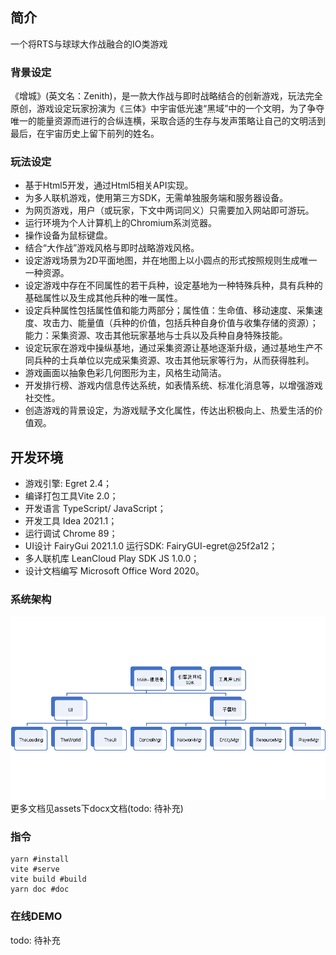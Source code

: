 ## 简介
一个将RTS与球球大作战融合的IO类游戏
### 背景设定
《增城》(英文名：Zenith)，是一款大作战与即时战略结合的创新游戏，玩法完全原创，游戏设定玩家扮演为《三体》中宇宙低光速“黑域”中的一个文明，为了争夺唯一的能量资源而进行的合纵连横，采取合适的生存与发声策略让自己的文明活到最后，在宇宙历史上留下前列的姓名。
### 玩法设定
- 基于Html5开发，通过Html5相关API实现。
- 为多人联机游戏，使用第三方SDK，无需单独服务端和服务器设备。
- 为网页游戏，用户（或玩家，下文中两词同义）只需要加入网站即可游玩。
- 运行环境为个人计算机上的Chromium系浏览器。
- 操作设备为鼠标键盘。
- 结合“大作战”游戏风格与即时战略游戏风格。
- 设定游戏场景为2D平面地图，并在地图上以小圆点的形式按照规则生成唯一一种资源。
- 设定游戏中存在不同属性的若干兵种，设定基地为一种特殊兵种，具有兵种的基础属性以及生成其他兵种的唯一属性。
- 设定兵种属性包括属性值和能力两部分；属性值：生命值、移动速度、采集速度、攻击力、能量值（兵种的价值，包括兵种自身价值与收集存储的资源）；能力：采集资源、攻击其他玩家基地与士兵以及兵种自身特殊技能。
- 设定玩家在游戏中操纵基地，通过采集资源让基地逐渐升级，通过基地生产不同兵种的士兵单位以完成采集资源、攻击其他玩家等行为，从而获得胜利。
- 游戏画面以抽象色彩几何图形为主，风格生动简洁。
- 开发排行榜、游戏内信息传达系统，如表情系统、标准化消息等，以增强游戏社交性。
- 创造游戏的背景设定，为游戏赋予文化属性，传达出积极向上、热爱生活的价值观。
## 开发环境
- 游戏引擎: Egret 2.4；
- 编译打包工具Vite 2.0；
- 开发语言 TypeScript/ JavaScript；
- 开发工具 Idea 2021.1；
- 运行调试 Chrome 89；
- UI设计 FairyGui 2021.1.0  运行SDK: FairyGUI-egret@25f2a12；
- 多人联机库 LeanCloud Play SDK JS 1.0.0；
- 设计文档编写 Microsoft Office Word 2020。
### 系统架构
![structure](./assets/structure.png)
更多文档见assets下docx文档(todo: 待补充)
### 指令
```shell
yarn #install
vite #serve
vite build #build
yarn doc #doc
```
### 在线DEMO
todo: 待补充
